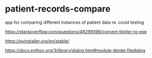 # patient-records-compare
app for comparing different instances of patient data re. covid testing

https://stackoverflow.com/questions/48299396/convert-tkinter-to-exe

https://pyinstaller.org/en/stable/

https://docs.python.org/3/library/dialog.html#module-tkinter.filedialog
